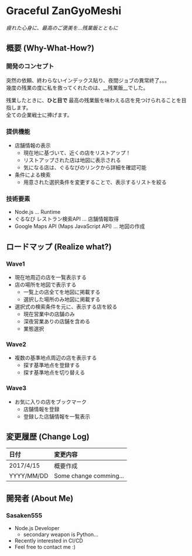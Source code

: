# Graceful ZanGyoMeshi
*疲れた心身に、最高のご褒美を...残業飯とともに*

## 概要 (Why-What-How?)
### 開発のコンセプト
突然の依頼、終わらないインデックス貼り、夜間ジョブの異常終了。。。  
幾度の残業の度に私を救ってくれたのは、__残業飯__でした。  

残業したときに、__ひと目で__ 最高の残業飯を味わえる店を見つけられることを目指します。  
全ての企業戦士に捧げます。


### 提供機能
+ 店舗情報の表示
  - 現在地に基づいて、近くの店をリストアップ！
  - リストアップされた店は地図に表示される
  - 気になる店は、ぐるなびのリンクから詳細を確認可能
+ 条件による検索
  - 用意された選択条件を変更することで、表示するリストを絞る

### 技術要素
+ Node.js ... Runtime
+ ぐるなび レストラン検索API ... 店舗情報取得
+ Google Maps API (Maps JavaScript API) ... 地図の作成


## ロードマップ (Realize what?)
### Wave1
+ 現在地周辺の店を一覧表示する
+ 店の場所を地図で表示する
  - 一覧上の店全てを地図に掲載する
  - 選択した場所のみ地図に掲載する
+ 選択式の検索条件を元に、表示する店を絞る
  - 現在営業中の店舗のみ
  - 深夜営業ありの店舗を含める
  - 業態選択

### Wave2
+ 複数の基準地点周辺の店を表示する
  - 探す基準地点を登録する
  - 探す基準地点を切り替える

### Wave3
+ お気に入りの店をブックマーク
  - 店舗情報を登録
  - 登録した店舗情報を一覧表示


## 変更履歴 (Change Log)

| 日付 | 変更内容 |
|:-----|:---------|
|2017/4/15|概要作成|
|YYYY/MM/DD|Some change comming...|


## 開発者 (About Me)
### Sasaken555
+ Node.js Developer
  - secondary weapon is Python...
+ Recently interested in CI/CD
+ Feel free to contact me :)
